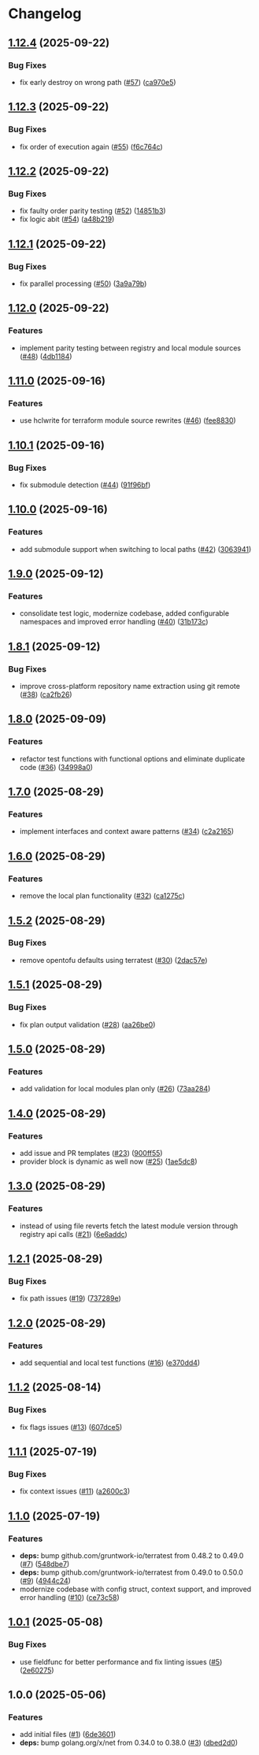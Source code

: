 # Changelog

## [1.12.4](https://github.com/CloudNationHQ/az-cn-go-validor/compare/v1.12.3...v1.12.4) (2025-09-22)


### Bug Fixes

* fix early destroy on wrong path ([#57](https://github.com/CloudNationHQ/az-cn-go-validor/issues/57)) ([ca970e5](https://github.com/CloudNationHQ/az-cn-go-validor/commit/ca970e587ad697f886f6722c870f0c6b0eec2c68))

## [1.12.3](https://github.com/CloudNationHQ/az-cn-go-validor/compare/v1.12.2...v1.12.3) (2025-09-22)


### Bug Fixes

* fix order of execution again ([#55](https://github.com/CloudNationHQ/az-cn-go-validor/issues/55)) ([f6c764c](https://github.com/CloudNationHQ/az-cn-go-validor/commit/f6c764c796e2eafe9fc56e7d3e9920cb048edd7c))

## [1.12.2](https://github.com/CloudNationHQ/az-cn-go-validor/compare/v1.12.1...v1.12.2) (2025-09-22)


### Bug Fixes

* fix faulty order parity testing ([#52](https://github.com/CloudNationHQ/az-cn-go-validor/issues/52)) ([14851b3](https://github.com/CloudNationHQ/az-cn-go-validor/commit/14851b39cd0f888c5d461cf267528b6382d04105))
* fix logic abit ([#54](https://github.com/CloudNationHQ/az-cn-go-validor/issues/54)) ([a48b219](https://github.com/CloudNationHQ/az-cn-go-validor/commit/a48b219afe15828117fd77c8319a8560661a4d18))

## [1.12.1](https://github.com/CloudNationHQ/az-cn-go-validor/compare/v1.12.0...v1.12.1) (2025-09-22)


### Bug Fixes

* fix parallel processing ([#50](https://github.com/CloudNationHQ/az-cn-go-validor/issues/50)) ([3a9a79b](https://github.com/CloudNationHQ/az-cn-go-validor/commit/3a9a79b2c4274f90286c9ea4a0439b741c7bcc93))

## [1.12.0](https://github.com/CloudNationHQ/az-cn-go-validor/compare/v1.11.0...v1.12.0) (2025-09-22)


### Features

* implement parity testing between registry and local module sources ([#48](https://github.com/CloudNationHQ/az-cn-go-validor/issues/48)) ([4db1184](https://github.com/CloudNationHQ/az-cn-go-validor/commit/4db118496affbe26f543fc3a3d61317f5aaf9fc6))

## [1.11.0](https://github.com/CloudNationHQ/az-cn-go-validor/compare/v1.10.1...v1.11.0) (2025-09-16)


### Features

* use hclwrite for terraform module source rewrites ([#46](https://github.com/CloudNationHQ/az-cn-go-validor/issues/46)) ([fee8830](https://github.com/CloudNationHQ/az-cn-go-validor/commit/fee8830c3499fc93bc74c43eaee23015c0b7dfe3))

## [1.10.1](https://github.com/CloudNationHQ/az-cn-go-validor/compare/v1.10.0...v1.10.1) (2025-09-16)


### Bug Fixes

* fix submodule detection ([#44](https://github.com/CloudNationHQ/az-cn-go-validor/issues/44)) ([91f96bf](https://github.com/CloudNationHQ/az-cn-go-validor/commit/91f96bf81a096933054018d39be9f590d6c793c4))

## [1.10.0](https://github.com/CloudNationHQ/az-cn-go-validor/compare/v1.9.0...v1.10.0) (2025-09-16)


### Features

* add submodule support when switching to local paths ([#42](https://github.com/CloudNationHQ/az-cn-go-validor/issues/42)) ([3063941](https://github.com/CloudNationHQ/az-cn-go-validor/commit/3063941951b45aac577c55b4acc6d4b7e2ee4439))

## [1.9.0](https://github.com/CloudNationHQ/az-cn-go-validor/compare/v1.8.1...v1.9.0) (2025-09-12)


### Features

* consolidate test logic, modernize codebase, added configurable namespaces and improved error handling ([#40](https://github.com/CloudNationHQ/az-cn-go-validor/issues/40)) ([31b173c](https://github.com/CloudNationHQ/az-cn-go-validor/commit/31b173c8d1e7a9098572837391f63ce22ca4a96b))

## [1.8.1](https://github.com/CloudNationHQ/az-cn-go-validor/compare/v1.8.0...v1.8.1) (2025-09-12)


### Bug Fixes

* improve cross-platform repository name extraction using git remote ([#38](https://github.com/CloudNationHQ/az-cn-go-validor/issues/38)) ([ca2fb26](https://github.com/CloudNationHQ/az-cn-go-validor/commit/ca2fb262c7849bed614762483f090835adf26f1c))

## [1.8.0](https://github.com/CloudNationHQ/az-cn-go-validor/compare/v1.7.0...v1.8.0) (2025-09-09)


### Features

* refactor test functions with functional options and eliminate duplicate code ([#36](https://github.com/CloudNationHQ/az-cn-go-validor/issues/36)) ([34998a0](https://github.com/CloudNationHQ/az-cn-go-validor/commit/34998a04f3474e154e51bd9d121d344f77ee2af9))

## [1.7.0](https://github.com/CloudNationHQ/az-cn-go-validor/compare/v1.6.0...v1.7.0) (2025-08-29)


### Features

* implement interfaces and context aware patterns ([#34](https://github.com/CloudNationHQ/az-cn-go-validor/issues/34)) ([c2a2165](https://github.com/CloudNationHQ/az-cn-go-validor/commit/c2a21658263f39ca7e3f18da2664c8b4d3fc0832))

## [1.6.0](https://github.com/CloudNationHQ/az-cn-go-validor/compare/v1.5.2...v1.6.0) (2025-08-29)


### Features

* remove the local plan functionality ([#32](https://github.com/CloudNationHQ/az-cn-go-validor/issues/32)) ([ca1275c](https://github.com/CloudNationHQ/az-cn-go-validor/commit/ca1275c15dec9b2bbf30ffa8925ada935d5b5ad5))

## [1.5.2](https://github.com/CloudNationHQ/az-cn-go-validor/compare/v1.5.1...v1.5.2) (2025-08-29)


### Bug Fixes

* remove opentofu defaults using terratest ([#30](https://github.com/CloudNationHQ/az-cn-go-validor/issues/30)) ([2dac57e](https://github.com/CloudNationHQ/az-cn-go-validor/commit/2dac57e6a02d360f8a009c90d4ce052b337592f9))

## [1.5.1](https://github.com/CloudNationHQ/az-cn-go-validor/compare/v1.5.0...v1.5.1) (2025-08-29)


### Bug Fixes

* fix plan output validation ([#28](https://github.com/CloudNationHQ/az-cn-go-validor/issues/28)) ([aa26be0](https://github.com/CloudNationHQ/az-cn-go-validor/commit/aa26be060e0202e310320a99490a098c722cd524))

## [1.5.0](https://github.com/CloudNationHQ/az-cn-go-validor/compare/v1.4.0...v1.5.0) (2025-08-29)


### Features

* add validation for local modules plan only ([#26](https://github.com/CloudNationHQ/az-cn-go-validor/issues/26)) ([73aa284](https://github.com/CloudNationHQ/az-cn-go-validor/commit/73aa2848fad6f219534bea6952fc78ddf855424d))

## [1.4.0](https://github.com/CloudNationHQ/az-cn-go-validor/compare/v1.3.0...v1.4.0) (2025-08-29)


### Features

* add issue and PR templates ([#23](https://github.com/CloudNationHQ/az-cn-go-validor/issues/23)) ([900ff55](https://github.com/CloudNationHQ/az-cn-go-validor/commit/900ff55bd69ef58202768924b3180d4740c1986c))
* provider block is dynamic as well now ([#25](https://github.com/CloudNationHQ/az-cn-go-validor/issues/25)) ([1ae5dc8](https://github.com/CloudNationHQ/az-cn-go-validor/commit/1ae5dc8d73af91d91d686b34c42290dfd1906b87))

## [1.3.0](https://github.com/CloudNationHQ/az-cn-go-validor/compare/v1.2.1...v1.3.0) (2025-08-29)


### Features

* instead of using file reverts fetch the latest module version through registry api calls ([#21](https://github.com/CloudNationHQ/az-cn-go-validor/issues/21)) ([6e6addc](https://github.com/CloudNationHQ/az-cn-go-validor/commit/6e6addc43d388b3ffca19f51f3864d87333a2ec8))

## [1.2.1](https://github.com/CloudNationHQ/az-cn-go-validor/compare/v1.2.0...v1.2.1) (2025-08-29)


### Bug Fixes

* fix path issues ([#19](https://github.com/CloudNationHQ/az-cn-go-validor/issues/19)) ([737289e](https://github.com/CloudNationHQ/az-cn-go-validor/commit/737289ec40156f90e50a671f1c657eec0c3d252d))

## [1.2.0](https://github.com/CloudNationHQ/az-cn-go-validor/compare/v1.1.2...v1.2.0) (2025-08-29)


### Features

* add sequential and local test functions ([#16](https://github.com/CloudNationHQ/az-cn-go-validor/issues/16)) ([e370dd4](https://github.com/CloudNationHQ/az-cn-go-validor/commit/e370dd47f4a38ca3344af88efaa932927141057e))

## [1.1.2](https://github.com/CloudNationHQ/az-cn-go-validor/compare/v1.1.1...v1.1.2) (2025-08-14)


### Bug Fixes

* fix flags issues ([#13](https://github.com/CloudNationHQ/az-cn-go-validor/issues/13)) ([607dce5](https://github.com/CloudNationHQ/az-cn-go-validor/commit/607dce5d7356fa9d09437c07905fc7c7999e410a))

## [1.1.1](https://github.com/CloudNationHQ/az-cn-go-validor/compare/v1.1.0...v1.1.1) (2025-07-19)


### Bug Fixes

* fix context issues ([#11](https://github.com/CloudNationHQ/az-cn-go-validor/issues/11)) ([a2600c3](https://github.com/CloudNationHQ/az-cn-go-validor/commit/a2600c3bcdc4334268bf472a692e00c994e0bf8e))

## [1.1.0](https://github.com/CloudNationHQ/az-cn-go-validor/compare/v1.0.1...v1.1.0) (2025-07-19)


### Features

* **deps:** bump github.com/gruntwork-io/terratest from 0.48.2 to 0.49.0 ([#7](https://github.com/CloudNationHQ/az-cn-go-validor/issues/7)) ([548dbe7](https://github.com/CloudNationHQ/az-cn-go-validor/commit/548dbe70ebf40bcf0b443c0004863dba56188754))
* **deps:** bump github.com/gruntwork-io/terratest from 0.49.0 to 0.50.0 ([#9](https://github.com/CloudNationHQ/az-cn-go-validor/issues/9)) ([4944c24](https://github.com/CloudNationHQ/az-cn-go-validor/commit/4944c2463e4ab1dab902f04d4d914b6f8544e26a))
* modernize codebase with config struct, context support, and improved error handling ([#10](https://github.com/CloudNationHQ/az-cn-go-validor/issues/10)) ([ce73c58](https://github.com/CloudNationHQ/az-cn-go-validor/commit/ce73c5841166b925102ce66d02027ed2a6df17e9))

## [1.0.1](https://github.com/CloudNationHQ/az-cn-go-validor/compare/v1.0.0...v1.0.1) (2025-05-08)


### Bug Fixes

* use fieldfunc for better performance and fix linting issues ([#5](https://github.com/CloudNationHQ/az-cn-go-validor/issues/5)) ([2e60275](https://github.com/CloudNationHQ/az-cn-go-validor/commit/2e60275b89a2b386865e0641a0a48f5cf5eb26ab))

## 1.0.0 (2025-05-06)


### Features

* add initial files ([#1](https://github.com/CloudNationHQ/az-cn-go-validor/issues/1)) ([6de3601](https://github.com/CloudNationHQ/az-cn-go-validor/commit/6de36010c39593152f2f1ba7a294656e38861d8e))
* **deps:** bump golang.org/x/net from 0.34.0 to 0.38.0 ([#3](https://github.com/CloudNationHQ/az-cn-go-validor/issues/3)) ([dbed2d0](https://github.com/CloudNationHQ/az-cn-go-validor/commit/dbed2d085a5e1bc9e3c7726ed7327bf43ef33ae0))
